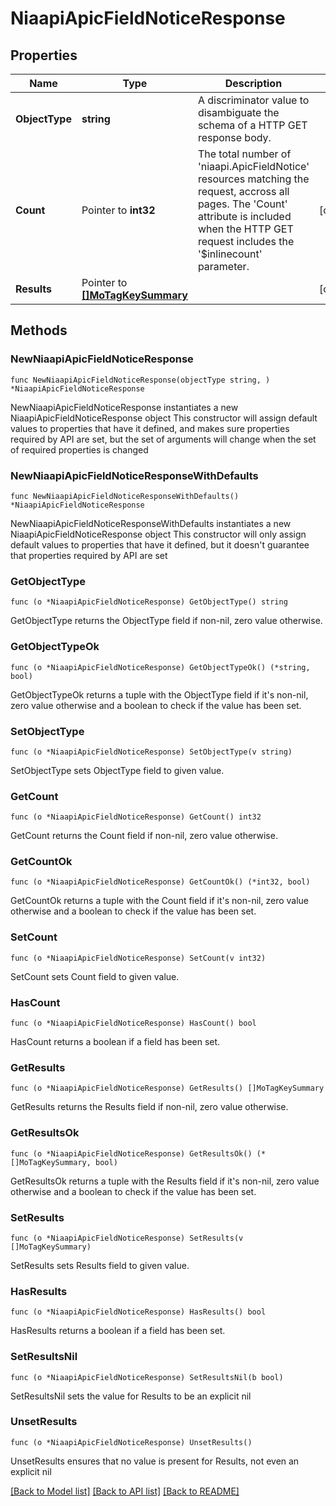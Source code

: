 # NiaapiApicFieldNoticeResponse

## Properties

Name | Type | Description | Notes
------------ | ------------- | ------------- | -------------
**ObjectType** | **string** | A discriminator value to disambiguate the schema of a HTTP GET response body. | 
**Count** | Pointer to **int32** | The total number of &#39;niaapi.ApicFieldNotice&#39; resources matching the request, accross all pages. The &#39;Count&#39; attribute is included when the HTTP GET request includes the &#39;$inlinecount&#39; parameter. | [optional] 
**Results** | Pointer to [**[]MoTagKeySummary**](mo.TagKeySummary.md) |  | [optional] 

## Methods

### NewNiaapiApicFieldNoticeResponse

`func NewNiaapiApicFieldNoticeResponse(objectType string, ) *NiaapiApicFieldNoticeResponse`

NewNiaapiApicFieldNoticeResponse instantiates a new NiaapiApicFieldNoticeResponse object
This constructor will assign default values to properties that have it defined,
and makes sure properties required by API are set, but the set of arguments
will change when the set of required properties is changed

### NewNiaapiApicFieldNoticeResponseWithDefaults

`func NewNiaapiApicFieldNoticeResponseWithDefaults() *NiaapiApicFieldNoticeResponse`

NewNiaapiApicFieldNoticeResponseWithDefaults instantiates a new NiaapiApicFieldNoticeResponse object
This constructor will only assign default values to properties that have it defined,
but it doesn't guarantee that properties required by API are set

### GetObjectType

`func (o *NiaapiApicFieldNoticeResponse) GetObjectType() string`

GetObjectType returns the ObjectType field if non-nil, zero value otherwise.

### GetObjectTypeOk

`func (o *NiaapiApicFieldNoticeResponse) GetObjectTypeOk() (*string, bool)`

GetObjectTypeOk returns a tuple with the ObjectType field if it's non-nil, zero value otherwise
and a boolean to check if the value has been set.

### SetObjectType

`func (o *NiaapiApicFieldNoticeResponse) SetObjectType(v string)`

SetObjectType sets ObjectType field to given value.


### GetCount

`func (o *NiaapiApicFieldNoticeResponse) GetCount() int32`

GetCount returns the Count field if non-nil, zero value otherwise.

### GetCountOk

`func (o *NiaapiApicFieldNoticeResponse) GetCountOk() (*int32, bool)`

GetCountOk returns a tuple with the Count field if it's non-nil, zero value otherwise
and a boolean to check if the value has been set.

### SetCount

`func (o *NiaapiApicFieldNoticeResponse) SetCount(v int32)`

SetCount sets Count field to given value.

### HasCount

`func (o *NiaapiApicFieldNoticeResponse) HasCount() bool`

HasCount returns a boolean if a field has been set.

### GetResults

`func (o *NiaapiApicFieldNoticeResponse) GetResults() []MoTagKeySummary`

GetResults returns the Results field if non-nil, zero value otherwise.

### GetResultsOk

`func (o *NiaapiApicFieldNoticeResponse) GetResultsOk() (*[]MoTagKeySummary, bool)`

GetResultsOk returns a tuple with the Results field if it's non-nil, zero value otherwise
and a boolean to check if the value has been set.

### SetResults

`func (o *NiaapiApicFieldNoticeResponse) SetResults(v []MoTagKeySummary)`

SetResults sets Results field to given value.

### HasResults

`func (o *NiaapiApicFieldNoticeResponse) HasResults() bool`

HasResults returns a boolean if a field has been set.

### SetResultsNil

`func (o *NiaapiApicFieldNoticeResponse) SetResultsNil(b bool)`

 SetResultsNil sets the value for Results to be an explicit nil

### UnsetResults
`func (o *NiaapiApicFieldNoticeResponse) UnsetResults()`

UnsetResults ensures that no value is present for Results, not even an explicit nil

[[Back to Model list]](../README.md#documentation-for-models) [[Back to API list]](../README.md#documentation-for-api-endpoints) [[Back to README]](../README.md)


